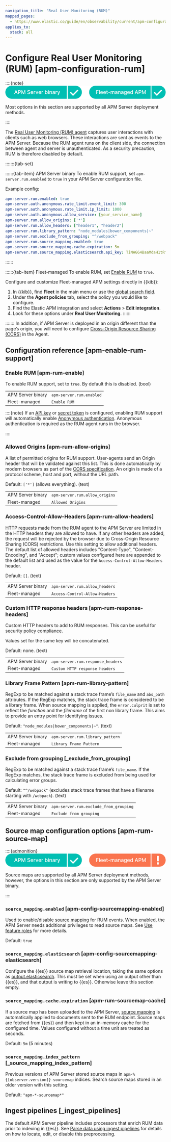 ```yaml
---
navigation_title: "Real User Monitoring (RUM)"
mapped_pages:
  - https://www.elastic.co/guide/en/observability/current/apm-configuration-rum.html
applies_to:
  stack: all
---
```


# Configure Real User Monitoring (RUM) [apm-configuration-rum]

::::{note}
![supported deployment methods](/solutions/images/observability-binary-yes-fm-yes.svg "")

Most options in this section are supported by all APM Server deployment methods.

::::

The [Real User Monitoring (RUM) agent](apm-agent-rum-js://reference/index.md) captures user interactions with clients such as web browsers. These interactions are sent as events to the APM Server. Because the RUM agent runs on the client side, the connection between agent and server is unauthenticated. As a security precaution, RUM is therefore disabled by default.

:::::::{tab-set}

::::::{tab-item} APM Server binary
To enable RUM support, set `apm-server.rum.enabled` to `true` in your APM Server configuration file.

Example config:

```yaml
apm-server.rum.enabled: true
apm-server.auth.anonymous.rate_limit.event_limit: 300
apm-server.auth.anonymous.rate_limit.ip_limit: 1000
apm-server.auth.anonymous.allow_service: [your_service_name]
apm-server.rum.allow_origins: ['*']
apm-server.rum.allow_headers: ["header1", "header2"]
apm-server.rum.library_pattern: "node_modules|bower_components|~"
apm-server.rum.exclude_from_grouping: "^/webpack"
apm-server.rum.source_mapping.enabled: true
apm-server.rum.source_mapping.cache.expiration: 5m
apm-server.rum.source_mapping.elasticsearch.api_key: TiNAGG4BaaMdaH1tRfuU:KnR6yE41RrSowb0kQ0HWoA
```
::::::

::::::{tab-item} Fleet-managed
To enable RUM, set [Enable RUM](#apm-rum-enable) to `true`.

Configure and customize Fleet-managed APM settings directly in {{kib}}:

1. In {{kib}}, find **Fleet** in the main menu or use the [global search field](/explore-analyze/find-and-organize/find-apps-and-objects.md).
2. Under the **Agent policies** tab, select the policy you would like to configure.
3. Find the Elastic APM integration and select **Actions** > **Edit integration**.
4. Look for these options under **Real User Monitoring**.
::::::

:::::::
In addition, if APM Server is deployed in an origin different than the page’s origin, you will need to configure [Cross-Origin Resource Sharing (CORS)](apm-agent-rum-js://reference/configuring-cors.md) in the Agent.

## Configuration reference [apm-enable-rum-support]

### Enable RUM [apm-rum-enable]

To enable RUM support, set to `true`. By default this is disabled. (bool)

|     |     |
| --- | --- |
| APM Server binary | `apm-server.rum.enabled` |
| Fleet-managed | `Enable RUM` |

::::{note}
If an [API key](api-keys.md) or [secret token](secret-token.md) is configured, enabling RUM support will automatically enable [Anonymous authentication](configure-anonymous-authentication.md). Anonymous authentication is required as the RUM agent runs in the browser.

::::

### Allowed Origins [apm-rum-allow-origins]

A list of permitted origins for RUM support. User-agents send an Origin header that will be validated against this list. This is done automatically by modern browsers as part of the [CORS specification](https://www.w3.org/TR/cors/). An origin is made of a protocol scheme, host and port, without the URL path.

Default: `['*']` (allows everything). (text)

|     |     |
| --- | --- |
| APM Server binary | `apm-server.rum.allow_origins` |
| Fleet-managed | `Allowed Origins` |

### Access-Control-Allow-Headers [apm-rum-allow-headers]

HTTP requests made from the RUM agent to the APM Server are limited in the HTTP headers they are allowed to have. If any other headers are added, the request will be rejected by the browser due to Cross-Origin Resource Sharing (CORS) restrictions. Use this setting to allow additional headers. The default list of allowed headers includes "Content-Type", "Content-Encoding", and "Accept"; custom values configured here are appended to the default list and used as the value for the `Access-Control-Allow-Headers` header.

Default: `[]`. (text)

|     |     |
| --- | --- |
| APM Server binary | `apm-server.rum.allow_headers` |
| Fleet-managed | `Access-Control-Allow-Headers` |

### Custom HTTP response headers [apm-rum-response-headers]

Custom HTTP headers to add to RUM responses. This can be useful for security policy compliance.

Values set for the same key will be concatenated.

Default: none. (text)

|     |     |
| --- | --- |
| APM Server binary | `apm-server.rum.response_headers` |
| Fleet-managed | `Custom HTTP response headers` |

### Library Frame Pattern [apm-rum-library-pattern]

RegExp to be matched against a stack trace frame’s `file_name` and `abs_path` attributes. If the RegExp matches, the stack trace frame is considered to be a library frame. When source mapping is applied, the `error.culprit` is set to reflect the *function* and the *filename* of the first non library frame. This aims to provide an entry point for identifying issues.

Default: `"node_modules|bower_components|~"`. (text)

|     |     |
| --- | --- |
| APM Server binary | `apm-server.rum.library_pattern` |
| Fleet-managed | `Library Frame Pattern` |

### Exclude from grouping [_exclude_from_grouping]

RegExp to be matched against a stack trace frame’s `file_name`. If the RegExp matches, the stack trace frame is excluded from being used for calculating error groups.

Default: `"^/webpack"` (excludes stack trace frames that have a filename starting with `/webpack`). (text)

|     |     |
| --- | --- |
| APM Server binary | `apm-server.rum.exclude_from_grouping` |
| Fleet-managed | `Exclude from grouping` |

## Source map configuration options [apm-rum-source-map]

::::{admonition}
![supported deployment methods](/solutions/images/observability-binary-yes-fm-no.svg "")

Source maps are supported by all APM Server deployment methods, however, the options in this section are only supported by the APM Server binary.

::::

### `source_mapping.enabled` [apm-config-sourcemapping-enabled]

Used to enable/disable [source mapping](/solutions/observability/apps/create-upload-source-maps-rum.md) for RUM events. When enabled, the APM Server needs additional privileges to read source maps. See [Use feature roles](create-assign-feature-roles-to-apm-server-users.md#apm-privileges-rum-source-mapping) for more details.

Default: `true`

### `source_mapping.elasticsearch` [apm-config-sourcemapping-elasticsearch]

Configure the {{es}} source map retrieval location, taking the same options as [output.elasticsearch](configure-elasticsearch-output.md). This must be set when using an output other than {{es}}, and that output is writing to {{es}}. Otherwise leave this section empty.

### `source_mapping.cache.expiration` [apm-rum-sourcemap-cache]

If a source map has been uploaded to the APM Server, [source mapping](create-upload-source-maps-rum.md) is automatically applied to documents sent to the RUM endpoint. Source maps are fetched from {{es}} and then kept in an in-memory cache for the configured time. Values configured without a time unit are treated as seconds.

Default: `5m` (5 minutes)

### `source_mapping.index_pattern` [_source_mapping_index_pattern]

Previous versions of APM Server stored source maps in `apm-%{[observer.version]}-sourcemap` indices. Search source maps stored in an older version with this setting.

Default: `"apm-*-sourcemap*"`

## Ingest pipelines [_ingest_pipelines]

The default APM Server pipeline includes processors that enrich RUM data prior to indexing in {{es}}. See [Parse data using ingest pipelines](parse-data-using-ingest-pipelines.md) for details on how to locate, edit, or disable this preprocessing.
